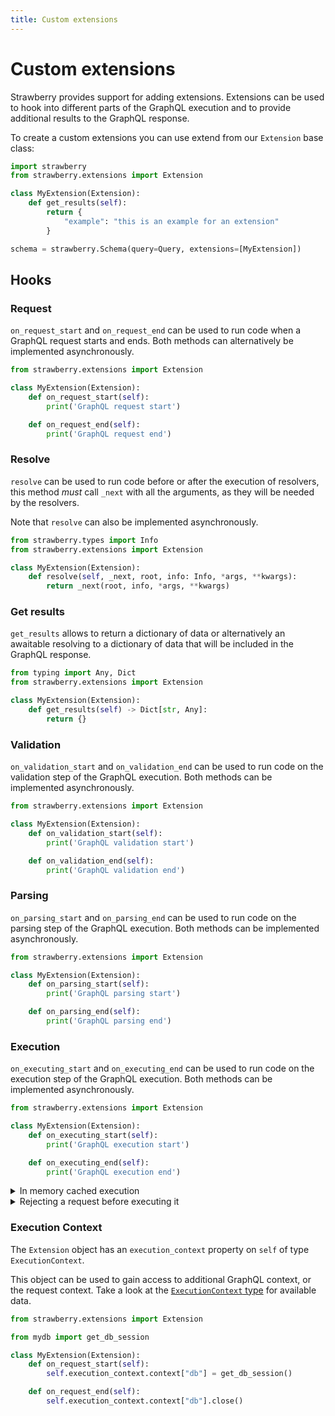 ```yaml
---
title: Custom extensions
---
```


# Custom extensions

Strawberry provides support for adding extensions. Extensions can be used to
hook into different parts of the GraphQL execution and to provide additional
results to the GraphQL response.

To create a custom extensions you can use extend from our `Extension` base
class:

```python
import strawberry
from strawberry.extensions import Extension

class MyExtension(Extension):
    def get_results(self):
        return {
            "example": "this is an example for an extension"
        }

schema = strawberry.Schema(query=Query, extensions=[MyExtension])
```

## Hooks

### Request

`on_request_start` and `on_request_end` can be used to run code when a GraphQL request
starts and ends. Both methods can alternatively be implemented asynchronously.

```python
from strawberry.extensions import Extension

class MyExtension(Extension):
    def on_request_start(self):
        print('GraphQL request start')

    def on_request_end(self):
        print('GraphQL request end')
```

### Resolve

`resolve` can be used to run code before or after the execution of resolvers, this
method _must_ call `_next` with all the arguments, as they will be needed by the
resolvers.

Note that `resolve` can also be implemented asynchronously.

```python
from strawberry.types import Info
from strawberry.extensions import Extension

class MyExtension(Extension):
    def resolve(self, _next, root, info: Info, *args, **kwargs):
        return _next(root, info, *args, **kwargs)
```

### Get results

`get_results` allows to return a dictionary of data or alternatively an awaitable
resolving to a dictionary of data that will be included in the GraphQL response.

```python
from typing import Any, Dict
from strawberry.extensions import Extension

class MyExtension(Extension):
    def get_results(self) -> Dict[str, Any]:
        return {}
```

### Validation

`on_validation_start` and `on_validation_end` can be used to run code on the validation
step of the GraphQL execution. Both methods can be implemented asynchronously.

```python
from strawberry.extensions import Extension

class MyExtension(Extension):
    def on_validation_start(self):
        print('GraphQL validation start')

    def on_validation_end(self):
        print('GraphQL validation end')
```

### Parsing

`on_parsing_start` and `on_parsing_end` can be used to run code on the parsing step of
the GraphQL execution. Both methods can be implemented asynchronously.

```python
from strawberry.extensions import Extension

class MyExtension(Extension):
    def on_parsing_start(self):
        print('GraphQL parsing start')

    def on_parsing_end(self):
        print('GraphQL parsing end')
```

### Execution

`on_executing_start` and `on_executing_end` can be used to run code on the execution step of
the GraphQL execution. Both methods can be implemented asynchronously.

```python
from strawberry.extensions import Extension

class MyExtension(Extension):
    def on_executing_start(self):
        print('GraphQL execution start')

    def on_executing_end(self):
        print('GraphQL execution end')
```

<details>
  <summary>In memory cached execution</summary>

```python
import strawberry
from strawberry.extensions import Extension

# Use an actual cache in production so that this doesn't grow unbounded
response_cache = dict()

# Helper function to hash query variables for the cache key
def hash_map(input_map: Optional[Dict[str, Any]]):
    if input_map is None:
        return ""
    return ":".join(map(lambda x: str(hash(x)), list(input_map.items())))

class ExecutionCache(Extension):
    def on_executing_start(self):
        # Check if we've come across this query before
        execution_context = self.execution_context
        self.cache_key = (
            f"{execution_context.query}:{hash_map(execution_context.variables)}"
        )
        if self.cache_key in response_cache:
            self.execution_context.result = response_cache[self.cache_key]

    def on_executing_end(self):
        execution_context = self.execution_context
        if self.cache_key not in response_cache:
            response_cache[self.cache_key] = execution_context.result


schema = strawberry.Schema(
    Query,
    extensions=[
        ExecutionCache,
    ]
)
```

</details>

<details>
  <summary>Rejecting a request before executing it</summary>

```python
import strawberry
from strawberry.extensions import Extension

class RejectSomeQueries(Extension):
    def on_executing_start(self):
        # Reject all operations called "RejectMe"
        execution_context = self.execution_context
        if execution_context.operation_name == "RejectMe":
            self.execution_context.result = GraphQLExecutionResult(
                data=None,
                errors=[GraphQLError("Well you asked for it")],
            )


schema = strawberry.Schema(
    Query,
    extensions=[
        RejectSomeQueries,
    ]
)
```

</details>

### Execution Context

The `Extension` object has an `execution_context` property on `self` of type
`ExecutionContext`.

This object can be used to gain access to additional GraphQL context, or the request
context. Take a look at the [`ExecutionContext` type](https://github.com/strawberry-graphql/strawberry/blob/main/strawberry/types/execution.py)
for available data.

```python
from strawberry.extensions import Extension

from mydb import get_db_session

class MyExtension(Extension):
    def on_request_start(self):
        self.execution_context.context["db"] = get_db_session()

    def on_request_end(self):
        self.execution_context.context["db"].close()
```
